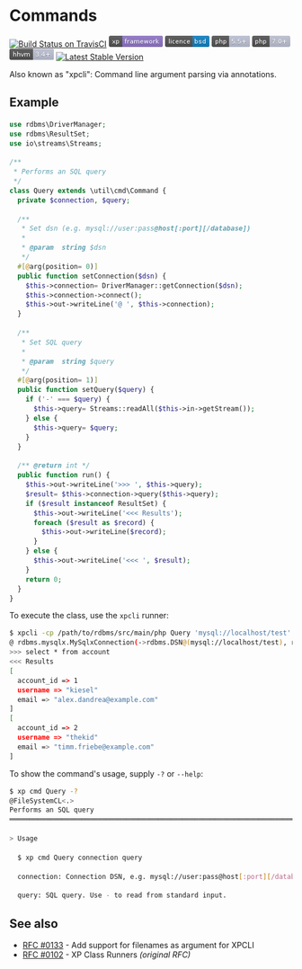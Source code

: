 Commands
========

[![Build Status on TravisCI](https://secure.travis-ci.org/xp-framework/command.svg)](http://travis-ci.org/xp-framework/command)
[![XP Framework Module](https://raw.githubusercontent.com/xp-framework/web/master/static/xp-framework-badge.png)](https://github.com/xp-framework/core)
[![BSD Licence](https://raw.githubusercontent.com/xp-framework/web/master/static/licence-bsd.png)](https://github.com/xp-framework/core/blob/master/LICENCE.md)
[![Required PHP 5.5+](https://raw.githubusercontent.com/xp-framework/web/master/static/php-5_5plus.png)](http://php.net/)
[![Supports PHP 7.0+](https://raw.githubusercontent.com/xp-framework/web/master/static/php-7_0plus.png)](http://php.net/)
[![Supports HHVM 3.4+](https://raw.githubusercontent.com/xp-framework/web/master/static/hhvm-3_4plus.png)](http://hhvm.com/)
[![Latest Stable Version](https://poser.pugx.org/xp-framework/command/version.png)](https://packagist.org/packages/xp-framework/command)

Also known as "xpcli": Command line argument parsing via annotations.

Example
-------

```php
use rdbms\DriverManager;
use rdbms\ResultSet;
use io\streams\Streams;

/**
 * Performs an SQL query
 */
class Query extends \util\cmd\Command {
  private $connection, $query;

  /**
   * Set dsn (e.g. mysql://user:pass@host[:port][/database])
   *
   * @param  string $dsn
   */
  #[@arg(position= 0)]
  public function setConnection($dsn) {
    $this->connection= DriverManager::getConnection($dsn);
    $this->connection->connect();
    $this->out->writeLine('@ ', $this->connection);
  }

  /**
   * Set SQL query
   *
   * @param  string $query
   */
  #[@arg(position= 1)]
  public function setQuery($query) {
    if ('-' === $query) {
      $this->query= Streams::readAll($this->in->getStream());
    } else {
      $this->query= $query;
    }
  }

  /** @return int */
  public function run() {
    $this->out->writeLine('>>> ', $this->query);
    $result= $this->connection->query($this->query);
    if ($result instanceof ResultSet) {
      $this->out->writeLine('<<< Results');
      foreach ($result as $record) {
        $this->out->writeLine($record);
      }
    } else {
      $this->out->writeLine('<<< ', $result);
    }
    return 0;
  }
}
```

To execute the class, use the `xpcli` runner:

```sh
$ xpcli -cp /path/to/rdbms/src/main/php Query 'mysql://localhost/test' 'select * from account'
@ rdbms.mysqlx.MySqlxConnection(->rdbms.DSN@(mysql://localhost/test), rdbms.mysqlx.MySqlxProtocol(...)
>>> select * from account
<<< Results
[
  account_id => 1
  username => "kiesel"
  email => "alex.dandrea@example.com"
]
[
  account_id => 2
  username => "thekid"
  email => "timm.friebe@example.com"
]
```

To show the command's usage, supply `-?` or `--help`:

```sh
$ xp cmd Query -?
@FileSystemCL<.>
Performs an SQL query
════════════════════════════════════════════════════════════════════════

> Usage

  $ xp cmd Query connection query

  connection: Connection DSN, e.g. mysql://user:pass@host[:port][/database]

  query: SQL query. Use - to read from standard input.
```

See also
--------

* [RFC #0133](https://github.com/xp-framework/rfc/issues/133) - Add support for filenames as argument for XPCLI
* [RFC #0102](https://github.com/xp-framework/rfc/issues/102) - XP Class Runners *(original RFC)*